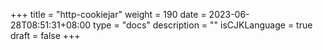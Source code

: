 +++
title = "http-cookiejar"
weight = 190
date = 2023-06-28T08:51:31+08:00
type = "docs"
description = ""
isCJKLanguage = true
draft = false
+++